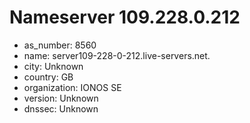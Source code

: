 # Nameserver 109.228.0.212

* as_number: 8560
* name: server109-228-0-212.live-servers.net.
* city: Unknown
* country: GB
* organization: IONOS SE
* version: Unknown
* dnssec: Unknown
